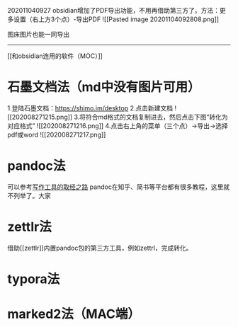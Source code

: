 202011040927
obsidian增加了PDF导出功能，不用再借助第三方了。方法：更多设置（右上方3个点）-导出PDF
![[Pasted image 20201104092808.png]]

图床图片也能一同导出


---


[[和obsidian连用的软件（MOC）]]

# 石墨文档法（md中没有图片可用）
1.登陆石墨文档：https://shimo.im/desktop
2.点击新建文档
 ![[202008271215.png]]
3.将符合md格式的文档复制进去，然后点击下图“转化为对应格式”
 ![[202008271216.png]]
 4.点击右上角的菜单（三个点）→导出→选择pdf或word
 ![[202008271217.png]]
 
 # pandoc法
 可以参考[写作工具的取经之路](ttps://www.bookstack.cn/read/mba811-Writing/Pandoc-README.md)
pandoc在知乎、简书等平台都有很多教程，这里就不列举了。大家
 
# zettlr法
借助[[zettlr]]内置pandoc包的第三方工具，例如zettrl，完成转化。

# typora法

# marked2法（MAC端）